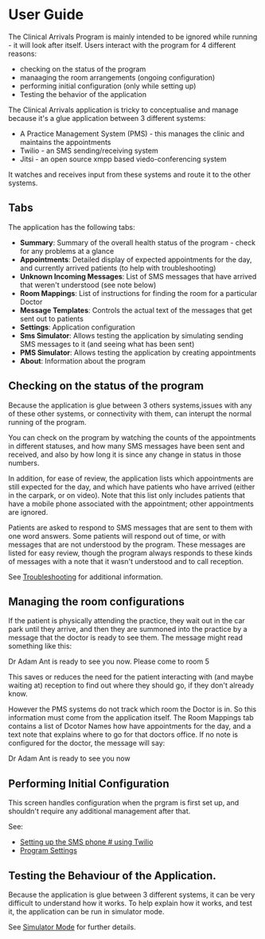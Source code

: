 # User Guide

The Clinical Arrivals Program is mainly intended to be ignored while running - it will look
after itself. Users interact with the program for 4 different reasons:

* checking on the status of the program
* manaaging the room arrangements (ongoing configuration)
* performing initial configuration (only while setting up)
* Testing the behavior of the application

The Clinical Arrivals application is tricky to conceptualise and manage because 
it's a glue application between 3 different systems:
* A Practice Management System (PMS) - this manages the clinic and maintains the appointments 
* Twilio - an SMS sending/receiving system
* Jitsi - an open source xmpp based viedo-conferencing system

It watches and receives input from these systems and route it to the other
systems. 

## Tabs

The application has the following tabs: 

* **Summary**: Summary of the overall health status of the program - check for any problems at a glance 
* **Appointments**: Detailed display of expected appointments for the day, and currently arrived patients (to help with troubleshooting)
* **Unknown Incoming Messages**: List of SMS messages that have arrived that weren't understood (see note below)
* **Room Mappings**: List of instructions for finding the room for a particular Doctor
* **Message Templates**: Controls the actual text of the messages that get sent out to patients 
* **Settings**: Application configuration 
* **Sms Simulator**: Allows testing the application by simulating sending SMS messages to it (and seeing what has been sent)
* **PMS Simulator**: Allows testing the application by creating appointments
* **About**: Information about the program 

## Checking on the status of the program

Because the application is glue between 3 others systems,issues with any of these other systems, or connectivity with them, 
can interupt the normal running of the program.

You can check on the program by watching the counts of the appointments in different statuses, and how many SMS messages
have been sent and received, and also by how long it is since any change in status in those numbers. 

In addition, for ease of review, the application lists which appointments are still expected for the day, and 
which have patients who have arrived (either in the carpark, or on video). Note that this list only includes 
patients that have a mobile phone associated with the appointment; other appointments are ignored.

Patients are asked to respond to SMS messages that are sent to them with one word answers. 
Some patients will respond out of time, or with messages that are not understood by the program.
These messages are listed for easy review, though the program always responds to these kinds of 
messages with a note that it wasn't understood and to call reception. 

See [Troubleshooting](Troubleshooting.md) for additional information.

## Managing the room configurations

If the patient is physically attending the practice, they wait out in the car park until 
they arrive, and then they are summoned into the practice by a message that the doctor is 
ready to see them. The message might read something like this:

  Dr Adam Ant is ready to see you now. Please come to room 5
  
This saves or reduces the need for the patient interacting with (and maybe waiting at) 
reception to find out where they should go, if they don't already know. 

However the PMS systems do not track which room the Doctor is in. So this information
must come from the application itself. The Room Mappings tab contains a list of 
Dcotor Names how have appointments for the day, and a text note that explains where 
to go for that doctors office. If no note is configured for the doctor, the message
will say:

  Dr Adam Ant is ready to see you now

## Performing Initial Configuration 

This screen handles configuration when the prgram is first set up, and 
shouldn't require any additional management after that. 

See:

* [Setting up the SMS phone # using Twilio](Twilio.md)
* [Program Settings](Settings.md)

## Testing the Behaviour of the Application.

Because the application is glue between 3 different systems, it can be very difficult to 
understand how it works. To help explain how it works, and test it, the application 
can be run in simulator mode. 

See [Simulator Mode](Simulator.md) for further details.




